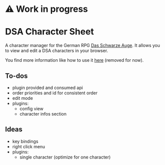 # :warning: Work in progress

# DSA Character Sheet

A character manager for the German RPG [Das Schwarze Auge](https://en.wikipedia.org/wiki/The_Dark_Eye).
It allows you to view and edit a DSA characters in your browser.

You find more information like how to use it [here](https://sertonix.github.io/dsa-character-sheet) (removed for now).

## To-dos

* plugin provided and consumed api
* order priorities and id for consistent order
* edit mode
* plugins:
  * config view
  * character infos section

## Ideas

* key bindings
* right click menu
* plugins:
  * single character (optimize for one character)
